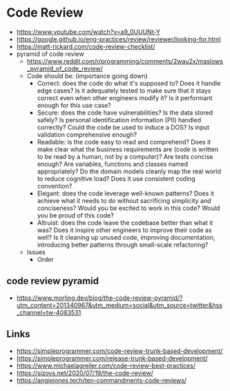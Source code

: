 # Code Review

- https://www.youtube.com/watch?v=a9_0UUUNt-Y
- https://google.github.io/eng-practices/review/reviewer/looking-for.html
- https://matt-rickard.com/code-review-checklist/
- pyramid of code review
  - https://www.reddit.com/r/programming/comments/2wau2x/maslows_pyramid_of_code_review/
  - Code should be: (importance going down)
    - Correct: does the code do what it's supposed to? Does it handle edge cases? Is it adequately tested to make sure that it stays correct even when other engineers modify it? Is it performant enough for this use case?
    - Secure: does the code have vulnerabilities? Is the data stored safely? Is personal identification information (PII) handled correctly? Could the code be used to induce a DOS? Is input validation comprehensive enough?
    - Readable: is the code easy to read and comprehend? Does it make clear what the business requirements are (code is written to be read by a human, not by a computer)? Are tests concise enough? Are variables, functions and classes named appropriately? Do the domain models cleanly map the real world to reduce cognitive load? Does it use consistent coding convention?
    - Elegant: does the code leverage well-known patterns? Does it achieve what it needs to do without sacrificing simplicity and conciseness? Would you be excited to work in this code? Would you be proud of this code?
    - Altruist: does the code leave the codebase better than what it was? Does it inspire other engineers to improve their code as well? Is it cleaning up unused code, improving documentation, introducing better patterns through small-scale refactoring?
  - Issues
    - Order
## code review pyramid

- https://www.morling.dev/blog/the-code-review-pyramid/?utm_content=201340967&utm_medium=social&utm_source=twitter&hss_channel=tw-4083531

## Links

- https://simpleprogrammer.com/code-review-trunk-based-development/
- https://simpleprogrammer.com/release-trunk-based-development/
- https://www.michaelagreiler.com/code-review-best-practices/
- https://sizovs.net/2020/07/19/the-code-review/
- https://angiejones.tech/ten-commandments-code-reviews/